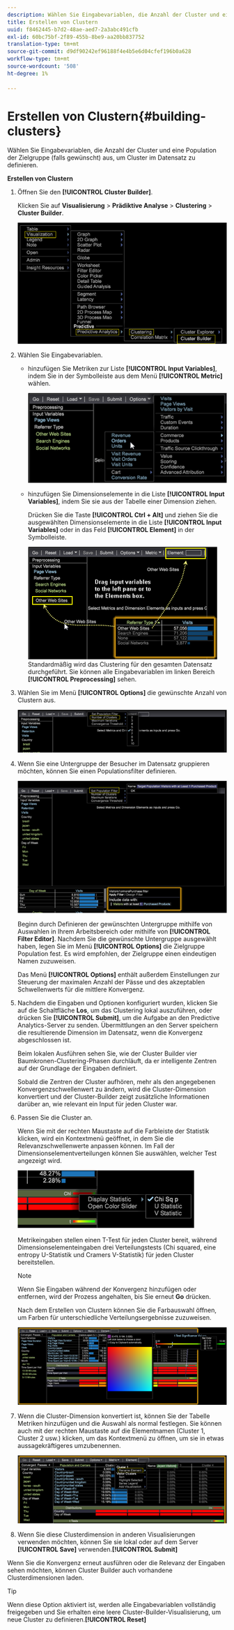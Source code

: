 ```yaml
---
description: Wählen Sie Eingabevariablen, die Anzahl der Cluster und eine Population der Zielgruppe (falls gewünscht) aus, um Cluster im Datensatz zu definieren.
title: Erstellen von Clustern
uuid: f8462445-b7d2-48ae-aed7-2a3abc491cfb
exl-id: 60bc75bf-2f89-455b-8be9-aa20bb837752
translation-type: tm+mt
source-git-commit: d9df90242ef96188f4e4b5e6d04cfef196b0a628
workflow-type: tm+mt
source-wordcount: '508'
ht-degree: 1%

---
```


# Erstellen von Clustern{#building-clusters}

Wählen Sie Eingabevariablen, die Anzahl der Cluster und eine Population der Zielgruppe (falls gewünscht) aus, um Cluster im Datensatz zu definieren.

**Erstellen von Clustern**

1. Öffnen Sie den **[!UICONTROL Cluster Builder]**.

   Klicken Sie auf **Visualisierung** > **Prädiktive Analyse** > **Clustering** > **Cluster Builder**.

   ![](assets/cluster-builder-step1.png)

1. Wählen Sie Eingabevariablen.

   * hinzufügen Sie Metriken zur Liste **[!UICONTROL Input Variables]**, indem Sie in der Symbolleiste aus dem Menü **[!UICONTROL Metric]** wählen.

      ![](assets/cluster_metric_select.png)

   * hinzufügen Sie Dimensionselemente in die Liste **[!UICONTROL Input Variables]**, indem Sie sie aus der Tabelle einer Dimension ziehen.

      Drücken Sie die Taste **[!UICONTROL Ctrl + Alt]** und ziehen Sie die ausgewählten Dimensionselemente in die Liste **[!UICONTROL Input Variables]** oder in das Feld **[!UICONTROL Element]** in der Symbolleiste.

      ![](assets/cluster_dim_select.png)
   Standardmäßig wird das Clustering für den gesamten Datensatz durchgeführt. Sie können alle Eingabevariablen im linken Bereich **[!UICONTROL Preprocessing]** sehen.
1. Wählen Sie im Menü **[!UICONTROL Options]** die gewünschte Anzahl von Clustern aus.

   ![](assets/build_cluster_2.png)

1. Wenn Sie eine Untergruppe der Besucher im Datensatz gruppieren möchten, können Sie einen Populationsfilter definieren.

   ![](assets/build_cluster_3.png)

   Beginn durch Definieren der gewünschten Untergruppe mithilfe von Auswahlen in Ihrem Arbeitsbereich oder mithilfe von **[!UICONTROL Filter Editor]**. Nachdem Sie die gewünschte Untergruppe ausgewählt haben, legen Sie im Menü **[!UICONTROL Options]** die Zielgruppe Population fest. Es wird empfohlen, der Zielgruppe einen eindeutigen Namen zuzuweisen.

   Das Menü **[!UICONTROL Options]** enthält außerdem Einstellungen zur Steuerung der maximalen Anzahl der Pässe und des akzeptablen Schwellenwerts für die mittlere Konvergenz.

1. Nachdem die Eingaben und Optionen konfiguriert wurden, klicken Sie auf die Schaltfläche **Los**, um das Clustering lokal auszuführen, oder drücken Sie **[!UICONTROL Submit]**, um die Aufgabe an den Predictive Analytics-Server zu senden. Übermittlungen an den Server speichern die resultierende Dimension im Datensatz, wenn die Konvergenz abgeschlossen ist.

   Beim lokalen Ausführen sehen Sie, wie der Cluster Builder vier Baumkronen-Clustering-Phasen durchläuft, da er intelligente Zentren auf der Grundlage der Eingaben definiert.

   Sobald die Zentren der Cluster aufhören, mehr als den angegebenen Konvergenzschwellenwert zu ändern, wird die Cluster-Dimension konvertiert und der Cluster-Builder zeigt zusätzliche Informationen darüber an, wie relevant ein Input für jeden Cluster war.

1. Passen Sie die Cluster an.

   Wenn Sie mit der rechten Maustaste auf die Farbleiste der Statistik klicken, wird ein Kontextmenü geöffnet, in dem Sie die Relevanzschwellenwerte anpassen können. Im Fall der Dimensionselementverteilungen können Sie auswählen, welcher Test angezeigt wird.

   ![](assets/build_cluster_7.png)

   Metrikeingaben stellen einen T-Test für jeden Cluster bereit, während Dimensionselementeingaben drei Verteilungstests (Chi squared, eine entropy U-Statistik und Cramers V-Statistik) für jeden Cluster bereitstellen.

   >[!NOTE]
   >
   >Wenn Sie Eingaben während der Konvergenz hinzufügen oder entfernen, wird der Prozess angehalten, bis Sie erneut **Go** drücken.

   Nach dem Erstellen von Clustern können Sie die Farbauswahl öffnen, um Farben für unterschiedliche Verteilungsergebnisse zuzuweisen.

   ![](assets/build_cluster_5.png)

1. Wenn die Cluster-Dimension konvertiert ist, können Sie der Tabelle Metriken hinzufügen und die Auswahl als normal festlegen. Sie können auch mit der rechten Maustaste auf die Elementnamen (Cluster 1, Cluster 2 usw.) klicken, um das Kontextmenü zu öffnen, um sie in etwas aussagekräftigeres umzubenennen.

   ![](assets/build_cluster_6.png)

1. Wenn Sie diese Clusterdimension in anderen Visualisierungen verwenden möchten, können Sie sie lokal oder auf dem Server **[!UICONTROL Save]** verwenden.**[!UICONTROL Submit]**

Wenn Sie die Konvergenz erneut ausführen oder die Relevanz der Eingaben sehen möchten, können Cluster Builder auch vorhandene Clusterdimensionen laden.

>[!TIP]
>
>Wenn diese Option aktiviert ist, werden alle Eingabevariablen vollständig freigegeben und Sie erhalten eine leere Cluster-Builder-Visualisierung, um neue Cluster zu definieren.**[!UICONTROL Reset]**
